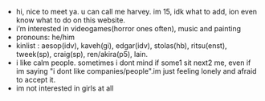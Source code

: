 - hi, nice to meet ya. u can call me harvey. im 15, idk what to add, ion even know what to do on this website.
- i’m interested in videogames(horror ones often), music and painting
- pronouns: he/him
- kinlist : aesop(idv), kaveh(gi), edgar(idv), stolas(hb), ritsu(enst), tweek(sp), craig(sp), ren/akira(p5), lain.
- i like calm people. sometimes i dont mind if some1 sit next2 me, even if im saying "i dont like companies/people".im just feeling lonely and afraid to accept it.
- im not interested in girls at all
